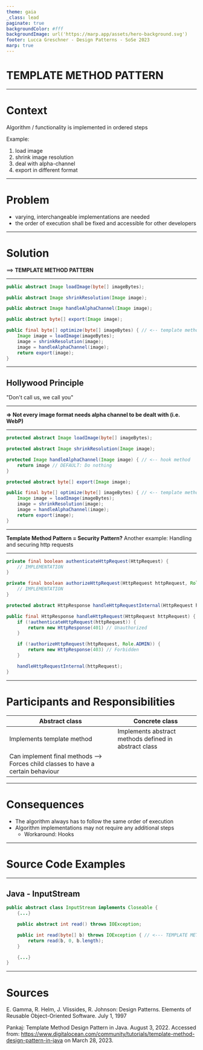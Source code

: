 ```yaml
---
theme: gaia
_class: lead
paginate: true
backgroundColor: #fff
backgroundImage: url('https://marp.app/assets/hero-background.svg')
footer: Lucca Greschner - Design Patterns - SoSe 2023
marp: true
---
```


# TEMPLATE METHOD PATTERN

---

# Context

Algorithm / functionality is implemented in ordered steps

Example: 
1. load image
1. shrink image resolution
1. deal with alpha-channel
1. export in different format

---

# Problem

- varying, interchangeable implementations are needed
- the order of execution shall be fixed and accessible for other developers

---

<!-- _class: lead -->
<!-- _footer: '' -->
<!-- _paginate: false -->

# Solution

==> **TEMPLATE METHOD PATTERN**

---


```java
public abstract Image loadImage(byte[] imageBytes);

public abstract Image shrinkResolution(Image image);

public abstract Image handleAlphaChannel(Image image);

public abstract byte[] export(Image image);

public final byte[] optimize(byte[] imageBytes) { // <-- template method
    Image image = loadImage(imageBytes);
    image = shrinkResolution(image);
    image = handleAlphaChannel(image);
    return export(image);
}
```

---

<!-- _class: lead -->

## Hollywood Principle

"Don't call us, we call you"

---

<!-- _class: lead -->

**=> Not every image format needs alpha channel to be dealt with (i.e. WebP)**

---

```java
protected abstract Image loadImage(byte[] imageBytes);

protected abstract Image shrinkResolution(Image image);

protected Image handleAlphaChannel(Image image) { // <-- hook method
    return image // DEFAULT: Do nothing
}

protected abstract byte[] export(Image image);

public final byte[] optimize(byte[] imageBytes) { // <-- template method
    Image image = loadImage(imageBytes);
    image = shrinkResolution(image);
    image = handleAlphaChannel(image);
    return export(image);
}
```

---

<!-- _class: lead -->

**Template Method Pattern = Security Pattern?**
Another example: Handling and securing http requests

---

```java
private final boolean authenticateHttpRequest(HttpRequest) {
    // IMPLEMENTATION
}

private final boolean authorizeHttpRequest(HttpRequest httpRequest, Role neededRole) {
    // IMPLEMENTATION
}

protected abstract HttpResponse handleHttpRequestInternal(HttpRequest httpRequest);

public final HttpResponse handleHttpRequest(HttpRequest httpRequest) {
    if (!authenticateHttpRequest(httpRequest)) {
        return new HttpResponse(401) // Unauthorized
    }

    if (!authorizeHttpRequest(httpRequest, Role.ADMIN)) {
        return new HttpResponse(403) // Forbidden
    }

    handleHttpRequestInternal(httpRequest);
}
```

---

# Participants and Responsibilities

| Abstract class | Concrete class |
| --- | --- |
| Implements template method | Implements abstract methods defined in abstract class |
| Can implement final methods --> Forces child classes to have a certain behaviour |  |

---

# Consequences

- The algorithm always has to follow the same order of execution
- Algorithm implementations may not require any additional steps
    - Workaround: Hooks


---

<!-- _class: lead -->
<!-- _footer: '' -->
<!-- _paginate: false -->

# Source Code Examples

---

## Java - InputStream

```java
public abstract class InputStream implements Closeable {
    {...}

    public abstract int read() throws IOException;

    public int read(byte[] b) throws IOException { // <--- TEMPLATE METHOD
        return read(b, 0, b.length);
    }

    {...}
}
```

---

# Sources

E. Gamma, R. Helm, J. Vlissides, R. Johnson: Design Patterns. Elements of Reusable Object-Oriented Software. July 1, 1997

Pankaj: Template Method Design Pattern in Java. August 3, 2022. Accessed from: https://www.digitalocean.com/community/tutorials/template-method-design-pattern-in-java on March 28, 2023.